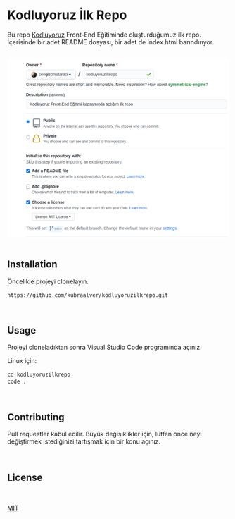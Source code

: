 # Kodluyoruz İlk Repo
Bu repo [Kodluyoruz](https://wwwkodluyoruz.org) Front-End Eğitiminde oluşturduğumuz ilk repo. İçerisinde bir adet README dosyası, bir adet de index.html barındırıyor.
<br>
<br>

![Lorem picsum](https://raw.githubusercontent.com/Kodluyoruz/taskforce/main/git/odev1/figures/github.png)
<br>
<br>

## Installation

Öncelikle projeyi clonelayın.
```
https://github.com/kubraalver/kodluyoruzilkrepo.git
```
<br>

## Usage

Projeyi cloneladıktan sonra Visual Studio Code programında açınız.

Linux için:

```
cd kodluyoruzilkrepo
code . 
```
<br>

## Contributing


Pull requestler kabul edilir. Büyük değişiklikler için, lütfen önce neyi değiştirmek istediğinizi tartışmak için bir konu açınız.

<br>


## License

<br>

[MIT](https://choosealicense.com/licenses/mit/)